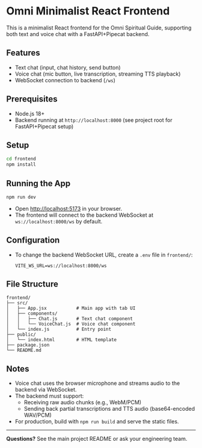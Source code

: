 # Omni Minimalist React Frontend

This is a minimalist React frontend for the Omni Spiritual Guide, supporting both text and voice chat with a FastAPI+Pipecat backend.

## Features
- Text chat (input, chat history, send button)
- Voice chat (mic button, live transcription, streaming TTS playback)
- WebSocket connection to backend (`/ws`)

## Prerequisites
- Node.js 18+
- Backend running at `http://localhost:8000` (see project root for FastAPI+Pipecat setup)

## Setup
```bash
cd frontend
npm install
```

## Running the App
```bash
npm run dev
```
- Open [http://localhost:5173](http://localhost:5173) in your browser.
- The frontend will connect to the backend WebSocket at `ws://localhost:8000/ws` by default.

## Configuration
- To change the backend WebSocket URL, create a `.env` file in `frontend/`:
  ```env
  VITE_WS_URL=ws://localhost:8000/ws
  ```

## File Structure
```
frontend/
├── src/
│   ├── App.jsx           # Main app with tab UI
│   ├── components/
│   │   ├── Chat.js       # Text chat component
│   │   └── VoiceChat.js  # Voice chat component
│   └── index.js          # Entry point
├── public/
│   └── index.html        # HTML template
├── package.json
└── README.md
```

## Notes
- Voice chat uses the browser microphone and streams audio to the backend via WebSocket.
- The backend must support:
  - Receiving raw audio chunks (e.g., WebM/PCM)
  - Sending back partial transcriptions and TTS audio (base64-encoded WAV/PCM)
- For production, build with `npm run build` and serve the static files.

---

**Questions?** See the main project README or ask your engineering team.
